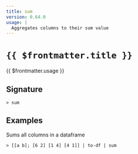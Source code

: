 ```yaml
---
title: sum
version: 0.64.0
usage: |
  Aggregates columns to their sum value
---
```


# <code>{{ $frontmatter.title }}</code>

<div style='white-space: pre-wrap;'>{{ $frontmatter.usage }}</div>

## Signature

```> sum ```

## Examples

Sums all columns in a dataframe
```shell
> [[a b]; [6 2] [1 4] [4 1]] | to-df | sum
```
